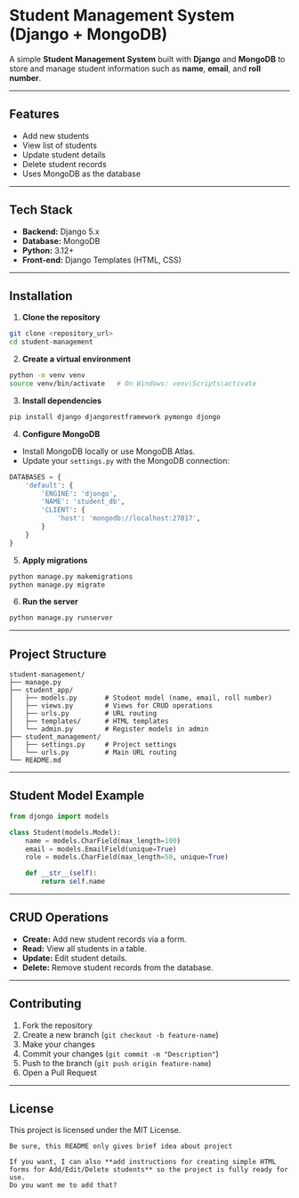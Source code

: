 # Student Management System (Django + MongoDB)

A simple **Student Management System** built with **Django** and **MongoDB** to store and manage student information such as **name**, **email**, and **roll number**.

---

## Features

- Add new students
- View list of students
- Update student details
- Delete student records
- Uses MongoDB as the database

---

## Tech Stack

- **Backend:** Django 5.x
- **Database:** MongoDB
- **Python:** 3.12+
- **Front-end:** Django Templates (HTML, CSS)

---

## Installation

1. **Clone the repository**

```bash
git clone <repository_url>
cd student-management
```

2. **Create a virtual environment**

```bash
python -m venv venv
source venv/bin/activate   # On Windows: venv\Scripts\activate
```

3. **Install dependencies**

```bash
pip install django djangorestframework pymongo djongo
```

4. **Configure MongoDB**

* Install MongoDB locally or use MongoDB Atlas.
* Update your `settings.py` with the MongoDB connection:

```python
DATABASES = {
    'default': {
        'ENGINE': 'djongo',
        'NAME': 'student_db',
        'CLIENT': {
            'host': 'mongodb://localhost:27017',
        }
    }
}
```

5. **Apply migrations**

```bash
python manage.py makemigrations
python manage.py migrate
```

6. **Run the server**

```bash
python manage.py runserver
```

---

## Project Structure

```
student-management/
├── manage.py
├── student_app/
│   ├── models.py       # Student model (name, email, roll number)
│   ├── views.py        # Views for CRUD operations
│   ├── urls.py         # URL routing
│   ├── templates/      # HTML templates
│   └── admin.py        # Register models in admin
├── student_management/
│   ├── settings.py     # Project settings
│   └── urls.py         # Main URL routing
└── README.md
```

---

## Student Model Example

```python
from djongo import models

class Student(models.Model):
    name = models.CharField(max_length=100)
    email = models.EmailField(unique=True)
    role = models.CharField(max_length=50, unique=True)

    def __str__(self):
        return self.name
```

---

## CRUD Operations

* **Create:** Add new student records via a form.
* **Read:** View all students in a table.
* **Update:** Edit student details.
* **Delete:** Remove student records from the database.

---

## Contributing

1. Fork the repository
2. Create a new branch (`git checkout -b feature-name`)
3. Make your changes
4. Commit your changes (`git commit -m "Description"`)
5. Push to the branch (`git push origin feature-name`)
6. Open a Pull Request

---

## License

This project is licensed under the MIT License.

```
Be sure, this README only gives brief idea about project

If you want, I can also **add instructions for creating simple HTML forms for Add/Edit/Delete students** so the project is fully ready for use.  
Do you want me to add that?
```
